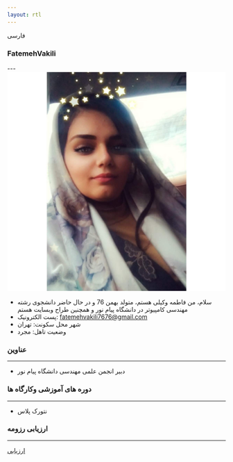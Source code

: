 ```yaml
---
layout: rtl
---
```


فارسی
### FatemehVakili
---<img src="pic.jpeg">
+ سلام، من فاطمه وکیلی هستم، متولد بهمن 76 و در حال حاضر دانشجوی رشته مهندسی کامپیوتر در دانشگاه پیام نور و  همچنین طراح وبسایت هستم
+ پست الکترونیک: fatemehvakili7676@gmail.com 
+ شهر محل سکونت: تهران
+ وضعیت تاهل: مجرد
### عناوین
---
+ دبیر انجمن علمی مهندسی دانشگاه پیام نور

### دوره های آموزشی وکارگاه ها
---
+ نتورک پلاس
### ارزیابی رزومه 
---
[ارزیابی](/assest/FV_CV_CheckList_AR_3983.pdf)
